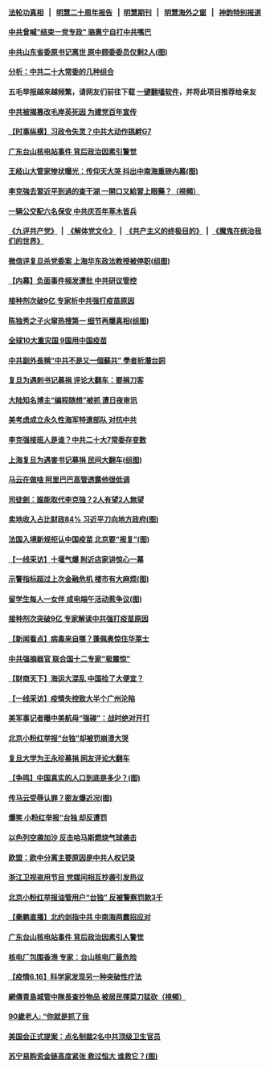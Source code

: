 #### [法轮功真相](https://github.com/gfw-breaker/truth/blob/master/README.md?t=0) &nbsp;&nbsp;|&nbsp;&nbsp; [明慧二十周年报告](https://github.com/gfw-breaker/mh-reports/blob/master/README.md?t=0) &nbsp;&nbsp;|&nbsp;&nbsp;[明慧期刊](https://github.com/gfw-breaker/mh-qikan) &nbsp;&nbsp;|&nbsp;&nbsp; [明慧海外之窗](https://github.com/gfw-breaker/mh-news/blob/master/README.md?t=0) &nbsp;&nbsp;|&nbsp;&nbsp; [神韵特别报道](https://github.com/gfw-breaker/mh-news/blob/master/shenyun.md?t=0)
#### [ 中共曾喊“结束一党专政” 骆惠宁自打中共嘴巴](https://github.com/gfw-breaker/banned-news3/blob/master/pages/nsc413/n13024429.md)
#### [ 中共山东省委原书记离世 原中顾委委员仅剩2人(图)](https://github.com/gfw-breaker/banned-news3/blob/master/pages/p2/975200.md)
#### [ 分析：中共二十大常委的几种组合](https://github.com/gfw-breaker/banned-news3/blob/master/pages/nsc413/n13024944.md)
#### 五毛举报越来越频繁，请网友们前往下载 [一键翻墙软件](https://github.com/gfw-breaker/ssr-accounts)，并将此项目推荐给亲友
#### [ 中共被揭篡改毛岸英死因 为建党百年宣传](https://github.com/gfw-breaker/banned-news3/blob/master/pages/nsc413/n13024461.md)
#### [ 【时事纵横】习政令失灵？中共大动作挑衅G7](https://github.com/gfw-breaker/banned-news3/blob/master/pages/nsc413/n13024507.md)
#### [ 广东台山核电站事件 背后政治因素引警觉](https://github.com/gfw-breaker/banned-news3/blob/master/pages/nf4514/n13024188.md)
#### [ 王岐山大管家惨状曝光：传仰天大哭 抖出中南海重磅内幕(图)](https://github.com/gfw-breaker/banned-news3/blob/master/pages/p2/975116.md)
#### [ 李克強去習近平到過的查干湖 一開口又給習上眼藥？（視頻）](https://github.com/gfw-breaker/banned-news3/blob/master/pages/soh5/516260.md)
#### [ 一辆公交配六名保安 中共庆百年草木皆兵](https://github.com/gfw-breaker/banned-news3/blob/master/pages/nsc413/n13023992.md)
#### [《九评共产党》](https://github.com/begood0513/9ping.md/blob/master/README.md) &nbsp;|&nbsp; [《解体党文化》](../../../../jtdwh.md/blob/master/README.md)  &nbsp;|&nbsp; [《共产主义的终极目的》](../../../../gczydzjmd.md/blob/master/README.md) &nbsp;|&nbsp; [《魔鬼在统治我们的世界》](../../../../mgztzwmdsj.md/blob/master/README.md) 
#### [ 微信评复旦杀党委案 上海华东政法教授被停职(组图)](https://github.com/gfw-breaker/banned-news3/blob/master/pages/p1/975171.md)
#### [ 【内幕】负面事件频发遭批 中共研议管控](https://github.com/gfw-breaker/banned-news3/blob/master/pages/nsc413/n13021619.md)
#### [ 接种剂次破9亿 专家析中共强打疫苗原因](https://github.com/gfw-breaker/banned-news3/blob/master/pages/nf4514/n13024686.md)
#### [ 陈独秀之子火窜热搜第一 细节再爆真相(组图)](https://github.com/gfw-breaker/banned-news3/blob/master/pages/p1/975153.md)
#### [ 全球10大重灾国 9国用中国疫苗](https://github.com/gfw-breaker/banned-news3/blob/master/pages/nf4514/n13023895.md)
#### [ 中共副外長稱“中共不是又一個蘇共” 學者析潛台詞](https://github.com/gfw-breaker/banned-news3/blob/master/pages/soh5/516101.md)
#### [ 复旦为遇刺书记募捐 评论大翻车：要捐刀客](https://github.com/gfw-breaker/banned-news3/blob/master/pages/nsc413/n13024136.md)
#### [ 大陆知名博主“编程随想”被抓 遭日夜审讯](https://github.com/gfw-breaker/banned-news3/blob/master/pages/nf4514/n13023465.md)
#### [ 美考虑成立永久性海军特遣部队 对抗中共](https://github.com/gfw-breaker/banned-news3/blob/master/pages/nsc413/n13024304.md)
#### [ 李克强接班人是谁？中共二十大7常委存变数](https://github.com/gfw-breaker/banned-news3/blob/master/pages/prog1138/a103143904.md)
#### [ 上海复旦为遇害书记募捐 民间大翻车(组图)](https://github.com/gfw-breaker/banned-news3/blob/master/pages/p1/975162.md)
#### [ 马云在做啥 阿里巴巴高管透露他很低调](https://github.com/gfw-breaker/banned-news3/blob/master/pages/nsc413/n13024513.md)
#### [ 司徒劍：誰能取代李克強？2人有望2人無望](https://github.com/gfw-breaker/banned-news3/blob/master/pages/soh5/516191.md)
#### [ 卖地收入占比财政84% 习近平刀向地方政府(图)](https://github.com/gfw-breaker/banned-news3/blob/master/pages/p5/975128.md)
#### [ 法国入境新规拒认中国疫苗 北京要“报复”(图)](https://github.com/gfw-breaker/banned-news3/blob/master/pages/p1/975196.md)
#### [ 【一线采访】十堰气爆 附近店家讲惊心一幕](https://github.com/gfw-breaker/banned-news3/blob/master/pages/nf4514/n13024353.md)
#### [ 示警指标超过上次金融危机 楼市有大麻烦(图)](https://github.com/gfw-breaker/banned-news3/blob/master/pages/p5/975141.md)
#### [ 留学生每人一女伴 成电端午活动惹争议(图)](https://github.com/gfw-breaker/banned-news3/blob/master/pages/p1/975119.md)
#### [ 接种剂次突破9亿 专家解读中共强打疫苗原因](https://github.com/gfw-breaker/banned-news3/blob/master/pages/nsc413/n13024686.md)
#### [ 【新闻看点】病毒来自哪？蓬佩奥惊住华莱士](https://github.com/gfw-breaker/banned-news3/blob/master/pages/nsc413/n13024524.md)
#### [ 中共强摘器官 联合国十二专家“极震惊”](https://github.com/gfw-breaker/banned-news3/blob/master/pages/nsc413/n13024313.md)
#### [ 【财商天下】海运大混乱 中国捡了大便宜？](https://github.com/gfw-breaker/banned-news3/blob/master/pages/nsc413/n13023700.md)
#### [ 【一线采访】疫情失控致大半个广州沦陷](https://github.com/gfw-breaker/banned-news3/blob/master/pages/nf4514/n13023420.md)
#### [ 美军事记者曝中美航母“强碰”：战时绝对开打](https://github.com/gfw-breaker/banned-news3/blob/master/pages/prog204/a103143728.md)
#### [ 北京小粉红举报“台独”却被罚崩溃大哭](https://github.com/gfw-breaker/banned-news3/blob/master/pages/prog204/a103143484.md)
#### [ 复旦大学为王永珍募捐 网友评论大翻车](https://github.com/gfw-breaker/banned-news3/blob/master/pages/prog204/a103143381.md)
#### [ 【争鸣】中国真实的人口到底是多少？(图)](https://github.com/gfw-breaker/banned-news3/blob/master/pages/p5/975176.md)
#### [ 传马云受辱认罪？密友爆近况(图)](https://github.com/gfw-breaker/banned-news3/blob/master/pages/p2/975207.md)
#### [ 爆笑 小粉红举报“台独 却反遭罚](https://github.com/gfw-breaker/banned-news3/blob/master/pages/p1/975100.md)
#### [ 以色列空袭加沙 反击哈马斯燃烧气球袭击](https://github.com/gfw-breaker/banned-news3/blob/master/pages/nf4514/n13024718.md)
#### [ 欧盟：欧中分离主要原因是中共人权记录](https://github.com/gfw-breaker/banned-news3/blob/master/pages/nf4514/n13023933.md)
#### [ 浙江卫视盗用节目 党媒间相互抄袭引发热议](https://github.com/gfw-breaker/banned-news3/blob/master/pages/prog204/a103143346.md)
#### [ 北京小粉红举报油管用户“台独” 反被警察罚款3千](https://github.com/gfw-breaker/banned-news3/blob/master/pages/prog204/a103143217.md)
#### [ 【秦鹏直播】北约剑指中共 中南海两蠢招应对](https://github.com/gfw-breaker/banned-news3/blob/master/pages/nsc413/n13024551.md)
#### [ 广东台山核电站事件 背后政治因素引人警觉](https://github.com/gfw-breaker/banned-news3/blob/master/pages/nsc413/n13024188.md)
#### [ 核电厂包围香港 专家：台山核电厂最危险](https://github.com/gfw-breaker/banned-news3/blob/master/pages/nsc413/n13024180.md)
#### [ 【疫情6.16】科学家发现另一种突破性疗法](https://github.com/gfw-breaker/banned-news3/blob/master/pages/nf4514/n13025692.md)
#### [ 網傳青島城管中隊長查抄物品 被居民揮菜刀猛砍（視頻）](https://github.com/gfw-breaker/banned-news3/blob/master/pages/soh5/516095.md)
#### [ 90歲老人: “你就是抓了我](https://github.com/gfw-breaker/banned-news3/blob/master/pages/soh5/516026.md)
#### [ 美国会正式提案：点名制裁2名中共顶级卫生官员](https://github.com/gfw-breaker/banned-news3/blob/master/pages/prog204/a103143648.md)
#### [ 苏宁易购资金链高度紧张 救过恒大 谁救它？(图)](https://github.com/gfw-breaker/banned-news3/blob/master/pages/p5/975165.md)
